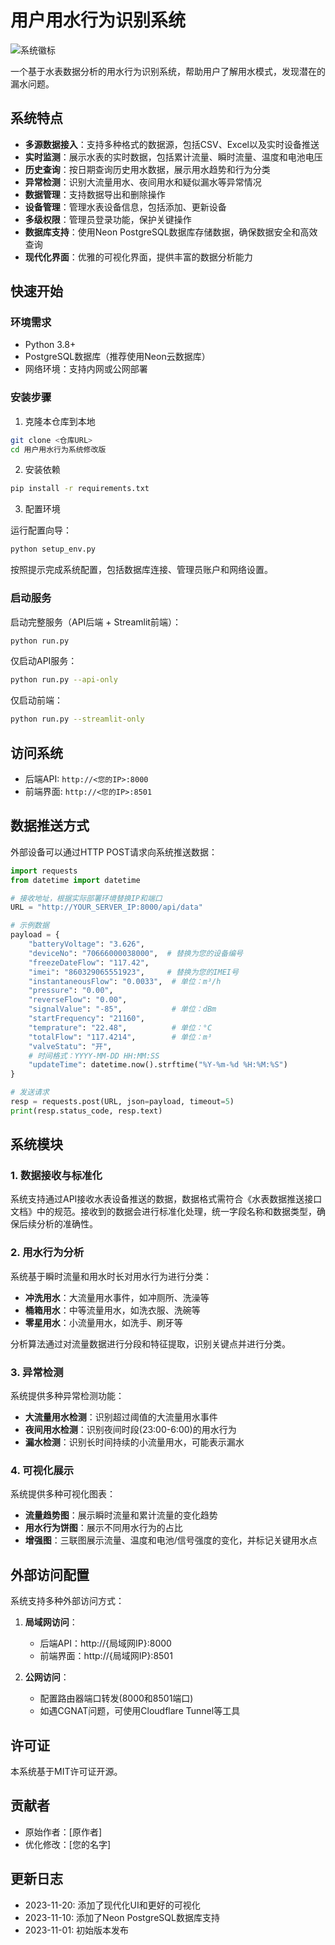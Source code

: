 # 用户用水行为识别系统

![系统徽标](https://img.icons8.com/color/96/000000/water.png)

一个基于水表数据分析的用水行为识别系统，帮助用户了解用水模式，发现潜在的漏水问题。

## 系统特点

- **多源数据接入**：支持多种格式的数据源，包括CSV、Excel以及实时设备推送
- **实时监测**：展示水表的实时数据，包括累计流量、瞬时流量、温度和电池电压
- **历史查询**：按日期查询历史用水数据，展示用水趋势和行为分类
- **异常检测**：识别大流量用水、夜间用水和疑似漏水等异常情况
- **数据管理**：支持数据导出和删除操作
- **设备管理**：管理水表设备信息，包括添加、更新设备
- **多级权限**：管理员登录功能，保护关键操作
- **数据库支持**：使用Neon PostgreSQL数据库存储数据，确保数据安全和高效查询
- **现代化界面**：优雅的可视化界面，提供丰富的数据分析能力

## 快速开始

### 环境需求

- Python 3.8+
- PostgreSQL数据库（推荐使用Neon云数据库）
- 网络环境：支持内网或公网部署

### 安装步骤

1. 克隆本仓库到本地

```bash
git clone <仓库URL>
cd 用户用水行为系统修改版
```

2. 安装依赖

```bash
pip install -r requirements.txt
```

3. 配置环境

运行配置向导：

```bash
python setup_env.py
```

按照提示完成系统配置，包括数据库连接、管理员账户和网络设置。

### 启动服务

启动完整服务（API后端 + Streamlit前端）：

```bash
python run.py
```

仅启动API服务：

```bash
python run.py --api-only
```

仅启动前端：

```bash
python run.py --streamlit-only
```

## 访问系统

- 后端API: `http://<您的IP>:8000`
- 前端界面: `http://<您的IP>:8501`

## 数据推送方式

外部设备可以通过HTTP POST请求向系统推送数据：

```python
import requests
from datetime import datetime

# 接收地址，根据实际部署环境替换IP和端口
URL = "http://YOUR_SERVER_IP:8000/api/data"

# 示例数据
payload = {
    "batteryVoltage": "3.626",
    "deviceNo": "70666000038000",  # 替换为您的设备编号
    "freezeDateFlow": "117.42",
    "imei": "860329065551923",     # 替换为您的IMEI号
    "instantaneousFlow": "0.0033",  # 单位：m³/h
    "pressure": "0.00",
    "reverseFlow": "0.00",
    "signalValue": "-85",           # 单位：dBm
    "startFrequency": "21160",
    "temprature": "22.48",          # 单位：°C
    "totalFlow": "117.4214",        # 单位：m³
    "valveStatu": "开",
    # 时间格式：YYYY-MM-DD HH:MM:SS
    "updateTime": datetime.now().strftime("%Y-%m-%d %H:%M:%S")
}

# 发送请求
resp = requests.post(URL, json=payload, timeout=5)
print(resp.status_code, resp.text)
```

## 系统模块

### 1. 数据接收与标准化

系统支持通过API接收水表设备推送的数据，数据格式需符合《水表数据推送接口文档》中的规范。接收到的数据会进行标准化处理，统一字段名称和数据类型，确保后续分析的准确性。

### 2. 用水行为分析

系统基于瞬时流量和用水时长对用水行为进行分类：

- **冲洗用水**：大流量用水事件，如冲厕所、洗澡等
- **桶箱用水**：中等流量用水，如洗衣服、洗碗等
- **零星用水**：小流量用水，如洗手、刷牙等

分析算法通过对流量数据进行分段和特征提取，识别关键点并进行分类。

### 3. 异常检测

系统提供多种异常检测功能：

- **大流量用水检测**：识别超过阈值的大流量用水事件
- **夜间用水检测**：识别夜间时段(23:00-6:00)的用水行为
- **漏水检测**：识别长时间持续的小流量用水，可能表示漏水

### 4. 可视化展示

系统提供多种可视化图表：

- **流量趋势图**：展示瞬时流量和累计流量的变化趋势
- **用水行为饼图**：展示不同用水行为的占比
- **增强图**：三联图展示流量、温度和电池/信号强度的变化，并标记关键用水点

## 外部访问配置

系统支持多种外部访问方式：

1. **局域网访问**：
   - 后端API：http://{局域网IP}:8000
   - 前端界面：http://{局域网IP}:8501

2. **公网访问**：
   - 配置路由器端口转发(8000和8501端口)
   - 如遇CGNAT问题，可使用Cloudflare Tunnel等工具

## 许可证

本系统基于MIT许可证开源。

## 贡献者

- 原始作者：[原作者]
- 优化修改：[您的名字]

## 更新日志

- 2023-11-20: 添加了现代化UI和更好的可视化
- 2023-11-10: 添加了Neon PostgreSQL数据库支持
- 2023-11-01: 初始版本发布 